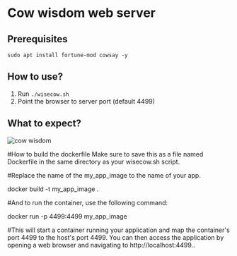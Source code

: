 # Cow wisdom web server

## Prerequisites

```
sudo apt install fortune-mod cowsay -y
```

## How to use?

1. Run `./wisecow.sh`
2. Point the browser to server port (default 4499)

## What to expect?
![cow wisdom](https://user-images.githubusercontent.com/9133227/225524281-e81a6673-5550-4db0-9bd0-63f9bbc7c2bc.png)

#How to build the dockerfile
Make sure to save this as a file named Dockerfile in the same directory as your wisecow.sh script.

#Replace the name of the my_app_image to the name of your app.

docker build -t my_app_image .

#And to run the container, use the following command:

docker run -p 4499:4499 my_app_image

#This will start a container running your application and map the container's port 4499 to the host's port 4499. You can then access the application by opening a web browser and navigating to http://localhost:4499..
